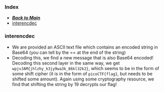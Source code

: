 ### Index
- [***Back to Main***](/)
- [interencdec](#interencdec)

### interencdec
- We are provided an ASCII text file which contains an encoded string in Base64 (you can tell by the == at the end of the string)
- Decoding this, we find a new message that is also Base64 encoded! Decoding this second layer in the same way, we get `wpjvJAM{jhlzhy_k3jy9wa3k_86kl32k2}`, which seems to be in the form of some shift cipher (it is in the form of `picoCTF{flag}`, but needs to be shifted some amount). Again using some cryptography resource, we find that shifting the string by 19 decrypts our flag!